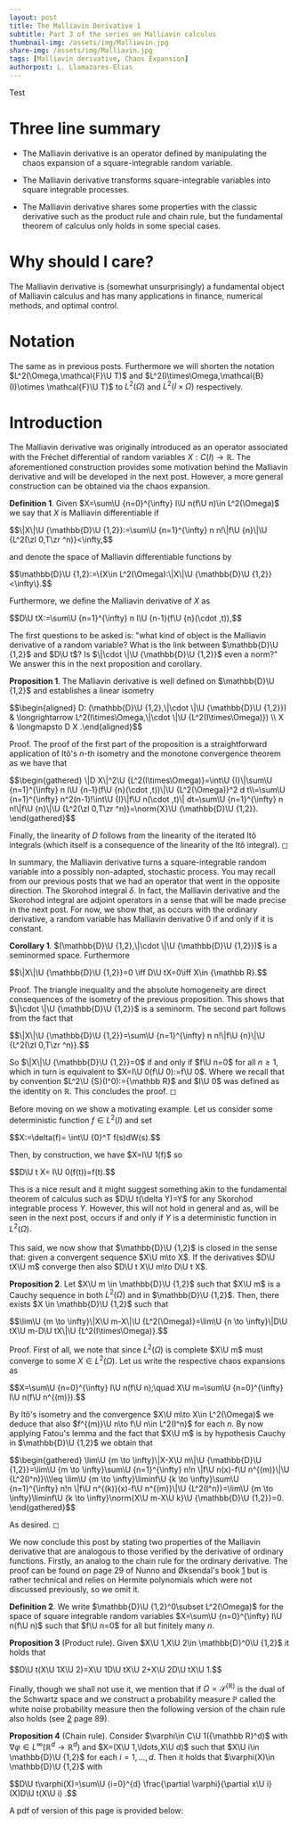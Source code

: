 ```yaml
---
layout: post
title: The Malliavin Derivative 1
subtitle: Part 3 of the series on Malliavin calculus
thumbnail-img: /assets/img/Malliavin.jpg
share-img: /assets/img/Malliavin.jpg
tags: [Malliavin derivative, Chaos Expansion]
authorpost: L. Llamazares-Elias
---
```

Test
#  Three line summary

-   The Malliavin derivative is an operator defined by manipulating the
    chaos expansion of a square-integrable random variable.

-   The Malliavin derivative transforms square-integrable variables into
    square integrable processes.

-   The Malliavin derivative shares some properties with the classic
    derivative such as the product rule and chain rule, but the
    fundamental theorem of calculus only holds in some special cases.

# Why should I care?

The Malliavin derivative is (somewhat unsurprisingly) a fundamental
object of Malliavin calculus and has many applications in finance,
numerical methods, and optimal control.

# Notation

The same as in previous posts. Furthermore we will shorten the notation
$L^2(\Omega,\mathcal{F}\U T)$ and
$L^2(I\times\Omega,\mathcal{B}(I)\otimes \mathcal{F}\U T)$ to
$L^2(\Omega)$ and $L^2(I\times\Omega)$ respectively.

# Introduction

The Malliavin derivative was originally introduced as an operator
associated with the Fréchet differential of random variables
$X: C(I)\to {\mathbb R}$. The aforementioned construction provides some
motivation behind the Malliavin derivative and will be developed in the
next post. However, a more general construction can be obtained via the
chaos expansion.


**Definition 1**. Given $X=\sum\U {n=0}^{\infty} I\U n(f\U n)\in L^2(\Omega)$
we say that $X$ is Malliavin differentiable if


<div>
 $$\|X\|\U {\mathbb{D}\U {1,2}}:=\sum\U {n=1}^{\infty} n n!\|f\U {n}\|\U {L^2(\zl 0,T\zr ^n)}<\infty,$$
</div>


and denote the space of Malliavin differentiable functions by


<div>
 $$\mathbb{D}\U {1,2}:=\{X\in L^2(\Omega):\|X\|\U {\mathbb{D}\U {1,2}}<\infty\}.$$
</div>


Furthermore, we define the Malliavin derivative of $X$ as


<div>
 $$D\U tX:=\sum\U {n=1}^{\infty} n I\U {n-1}(f\U {n}(\cdot ,t)),$$
</div>




The first questions to be asked is: "what kind of object is the
Malliavin derivative of a random variable? What is the link between
$\mathbb{D}\U {1,2}$ and $D\U t$? Is $\|\cdot \|\U {\mathbb{D}\U {1,2}}$ even a
norm?" We answer this in the next proposition and corollary.


**Proposition 1**. The Malliavin derivative is well defined on
$\mathbb{D}\U {1,2}$ and establishes a linear isometry

<div>
 $$\begin{aligned}
        D: (\mathbb{D}\U {1,2},\|\cdot \|\U {\mathbb{D}\U {1,2}}) & \longrightarrow L^2(I\times\Omega,\|\cdot \|\U {L^2(I\times\Omega)}) \\
        X                                                   & \longmapsto D  X
        .\end{aligned}$$
</div>





Proof. The proof of the first part of the proposition is a
straightforward application of Itô's $n$-th isometry and the monotone
convergence theorem as we have that

<div>
 $$\begin{gathered}
        \|D  X\|^2\U {L^2(I\times\Omega)}=\int\U {I}\|\sum\U {n=1}^{\infty} n I\U {n-1}(f\U {n}(\cdot ,t))\|\U {L^2(\Omega)}^2 d t\\=\sum\U {n=1}^{\infty} n^2(n-1)!\int\U {I}\|f\U n(\cdot ,t)\| dt=\sum\U {n=1}^{\infty} n n!\|f\U {n}\|\U {L^2(\zl 0,T\zr ^n)}=\norm{X}\U {\mathbb{D}\U {1,2}}.
    \end{gathered}$$
</div>

  Finally, the linearity of $D$ follows from the
linearity of the iterated Itô integrals (which itself is a consequence
of the linearity of the Itô integral). ◻


In summary, the Malliavin derivative turns a square-integrable random
variable into a possibly non-adapted, stochastic process. You may recall
from our previous posts that we had an operator that went in the
opposite direction. The Skorohod integral $\delta$. In fact, the
Malliavin derivative and the Skorohod integral are adjoint operators in
a sense that will be made precise in the next post. For now, we show
that, as occurs with the ordinary derivative, a random variable has
Malliavin derivative $0$ if and only if it is constant.


**Corollary 1**. $(\mathbb{D}\U {1,2},\|\cdot \|\U {\mathbb{D}\U {1,2}})$ is
a seminormed space. Furthermore


<div>
 $$\|X\|\U {\mathbb{D}\U {1,2}}=0 \iff D\U tX=0\iff X\in {\mathbb R}.$$
</div>





Proof. The triangle inequality and the absolute homogeneity are direct
consequences of the isometry of the previous proposition. This shows
that $\|\cdot \|\U {\mathbb{D}\U {1,2}}$ is a seminorm. The second part
follows from the fact that


<div>
 $$\|X\|\U {\mathbb{D}\U {1,2}}=\sum\U {n=1}^{\infty} n n!\|f\U {n}\|\U {L^2(\zl 0,T\zr ^n)}.$$
</div>


So $\|X\|\U {\mathbb{D}\U {1,2}}=0$ if and only if $f\U n=0$ for all
$n\geq 1$, which in turn is equivalent to $X=I\U 0(f\U 0):=f\U 0$. Where we
recall that by convention $L^2\U {S}(I^0):={\mathbb R}$ and $I\U 0$ was
defined as the identity on ${\mathbb R}$. This concludes the proof. ◻


Before moving on we show a motivating example. Let us consider some
deterministic function $f\in L^2(I)$ and set


<div>
 $$X:=\delta(f)= \int\U {0}^T f(s)dW(s).$$
</div>

  Then, by construction, we have
$X=I\U 1(f)$ so

<div>
 $$D\U t X= I\U 0(f(t))=f(t).$$
</div>

  This is a nice result and it
might suggest something akin to the fundamental theorem of calculus such
as $D\U t(\delta Y)=Y$ for any Skorohod integrable process $Y$. However,
this will not hold in general and as, will be seen in the next post,
occurs if and only if $Y$ is a deterministic function in $L^2(\Omega)$.\
\
This said, we now show that $\mathbb{D}\U {1,2}$ is closed in the sense
that: given a convergent sequence $X\U m\to X$. If the derivatives
$D\U tX\U m$ converge then also $D\U t X\U m\to D\U t X$.


**Proposition 2**. Let $X\U m \in \mathbb{D}\U {1,2}$ such that $X\U m$ is a
Cauchy sequence in both $L^2(\Omega)$ and in $\mathbb{D}\U {1,2}$. Then,
there exists $X \in \mathbb{D}\U {1,2}$ such that


<div>
 $$\lim\U {m \to \infty}\|X\U m-X\|\U {L^2(\Omega)}=\lim\U {n \to \infty}\|D\U tX\U m-D\U tX\|\U {L^2(I\times\Omega)}.$$
</div>





Proof. First of all, we note that since $L^2(\Omega)$ is complete
$X\U m$ must converge to some $X\in L^2(\Omega)$. Let us write the
respective chaos expansions as


<div>
 $$X=\sum\U {n=0}^{\infty} I\U n(f\U n);\quad X\U m=\sum\U {n=0}^{\infty} I\U n(f\U n^{(m)}).$$
</div>


By Itô's isometry and the convergence $X\U m\to X\in L^2(\Omega)$ we
deduce that also $f^{(m)}\U n\to f\U n\in L^2(I^n)$ for each $n$. By now
applying Fatou's lemma and the fact that $X\U m$ is by hypothesis Cauchy
in $\mathbb{D}\U {1,2}$ we obtain that

<div>
 $$\begin{gathered}
        \lim\U {m \to \infty}\|X-X\U m\|\U {\mathbb{D}\U {1,2}}=\lim\U {m \to \infty}\sum\U {n=1}^{\infty} n!n \|f\U n(x)-f\U n^{(m)}\|\U {L^2(I^n)}\\\leq \lim\U {m \to \infty}\liminf\U {k \to \infty}\sum\U {n=1}^{\infty} n!n \|f\U n^{(k)}(x)-f\U n^{(m)}\|\U {L^2(I^n)}=\lim\U {m \to \infty}\liminf\U {k \to \infty}\norm{X\U m-X\U k}\U {\mathbb{D}\U {1,2}}=0.
    \end{gathered}$$
</div>

  As desired. ◻


We now conclude this post by stating two properties of the Malliavin
derivative that are analogous to those verified by the derivative of
ordinary functions. Firstly, an analog to the chain rule for the
ordinary derivative. The proof can be found on page $29$ of Nunno and
Øksendal's book [1](https://link.springer.com/book/10.1007/978-3-540-78572-9) but is rather technical and relies
on Hermite polynomials which were not discussed previously, so we omit
it.


**Definition 2**. We write $\mathbb{D}\U {1,2}^0\subset L^2(\Omega)$ for
the space of square integrable random variables
$X=\sum\U {n=0}^{\infty} I\U n(f\U n)$ such that $f\U n=0$ for all but finitely
many $n$.



**Proposition 3** (Product rule). Given $X\U 1,X\U 2\in \mathbb{D}^0\U {1,2}$
it holds that

<div>
 $$D\U t(X\U 1X\U 2)=X\U 1D\U tX\U 2+X\U 2D\U tX\U 1.$$
</div>




Finally, though we shall not use it, we mention that if
$\Omega=\mathcal{S}^({\mathbb R})$ is the dual of the Schwartz space
and we construct a probability measure $\mathbb{P}$ called the white
noise probability measure then the following version of the chain rule
also holds (see [2](https://link.springer.com/book/10.1007/978-3-540-78572-9) page $89$).


**Proposition 4** (Chain rule). Consider
$\varphi\in C\U 1({\mathbb R}^d)$ with
$\nabla \varphi\in {L^\infty({\mathbb R}^d\to{\mathbb R}^d)}$ and
$X=(X\U 1,\ldots,X\U d)$ such that $X\U i\in \mathbb{D}\U {1,2}$ for each
$i=1,\ldots,d$. Then it holds that $\varphi(X)\in \mathbb{D}\U {1,2}$ with


<div>
 $$D\U t\varphi(X)=\sum\U {i=0}^{d} \frac{\partial \varphi}{\partial x\U i}(X)D\U t(X\U i) .$$
</div>



A pdf of version of this page is provided below:
<object data="/assets/Malliavin3.pdf" width="1000" height="1000" type='application/pdf'></object>
